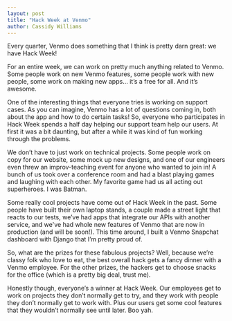 ```yaml
---
layout: post
title: "Hack Week at Venmo"
author: Cassidy Williams
---
```


Every quarter, Venmo does something that I think is pretty darn great: we have Hack Week!  

For an entire week, we can work on pretty much anything related to Venmo.  Some people work on new Venmo features, some people work with new people, some work on making new apps… it’s a free for all.  And it’s awesome.

One of the interesting things that everyone tries is working on support cases.  As you can imagine, Venmo has a lot of questions coming in, both about the app and how to do certain tasks!  So, everyone who participates in Hack Week spends a half day helping our support team help our users.  At first it was a bit daunting, but after a while it was kind of fun working through the problems.

We don’t have to just work on technical projects.  Some people work on copy for our website, some mock up new designs, and one of our engineers even threw an improv-teaching event for anyone who wanted to join in!  A bunch of us took over a conference room and had a blast playing games and laughing with each other.  My favorite game had us all acting out superheroes.  I was Batman.

Some really cool projects have come out of Hack Week in the past.  Some people have built their own laptop stands, a couple made a street light that reacts to our tests, we’ve had apps that integrate our APIs with another service, and we've had whole new features of Venmo that are now in production (and will be soon!).  This time around, I built a Venmo Snapchat dashboard with Django that I’m pretty proud of.

So, what are the prizes for these fabulous projects?  Well, because we’re classy folk who love to eat, the best overall hack gets a fancy dinner with a Venmo employee.  For the other prizes, the hackers get to choose snacks for the office (which is a pretty big deal, trust me).

Honestly though, everyone’s a winner at Hack Week.  Our employees get to work on projects they don’t normally get to try, and they work with people they don’t normally get to work with.  Plus our users get some cool features that they wouldn’t normally see until later. Boo yah.
